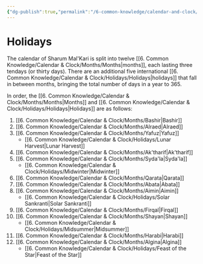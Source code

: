 ```yaml
---
{"dg-publish":true,"permalink":"/6-common-knowledge/calendar-and-clock/holidays/holidays/","noteIcon":""}
---
```


# Holidays

The calendar of Sharum Mal'Kari is split into twelve [[6. Common Knowledge/Calendar & Clock/Months/Months\|months]], each lasting three tendays (or thirty days). There are an additional five international [[6. Common Knowledge/Calendar & Clock/Holidays/Holidays\|holidays]] that fall in between months, bringing the total number of days in a year to 365. 

In order, the [[6. Common Knowledge/Calendar & Clock/Months/Months\|Months]] and [[6. Common Knowledge/Calendar & Clock/Holidays/Holidays\|Holidays]] are as follows:

1. [[6. Common Knowledge/Calendar & Clock/Months/Bashir\|Bashir]] 
2. [[6. Common Knowledge/Calendar & Clock/Months/Alraed\|Alraed]] 
3. [[6. Common Knowledge/Calendar & Clock/Months/Yafuz\|Yafuz]] 
	- [[6. Common Knowledge/Calendar & Clock/Holidays/Lunar Harvest\|Lunar Harvest]] 
4. [[6. Common Knowledge/Calendar & Clock/Months/Ak'tharif\|Ak'tharif]] 
5. [[6. Common Knowledge/Calendar & Clock/Months/Syda'la\|Syda'la]] 
	- [[6. Common Knowledge/Calendar & Clock/Holidays/Midwinter\|Midwinter]] 
6. [[6. Common Knowledge/Calendar & Clock/Months/Qarata\|Qarata]] 
7. [[6. Common Knowledge/Calendar & Clock/Months/Abata\|Abata]] 
8. [[6. Common Knowledge/Calendar & Clock/Months/Aimin\|Aimin]] 
	- [[6. Common Knowledge/Calendar & Clock/Holidays/Solar Sankranti\|Solar Sankranti]] 
9. [[6. Common Knowledge/Calendar & Clock/Months/Firqal\|Firqal]] 
10. [[6. Common Knowledge/Calendar & Clock/Months/Shayan\|Shayan]] 
	- [[6. Common Knowledge/Calendar & Clock/Holidays/Midsummer\|Midsummer]] 
11. [[6. Common Knowledge/Calendar & Clock/Months/Harabi\|Harabi]] 
12. [[6. Common Knowledge/Calendar & Clock/Months/Algina\|Algina]] 
	- [[6. Common Knowledge/Calendar & Clock/Holidays/Feast of the Star\|Feast of the Star]] 